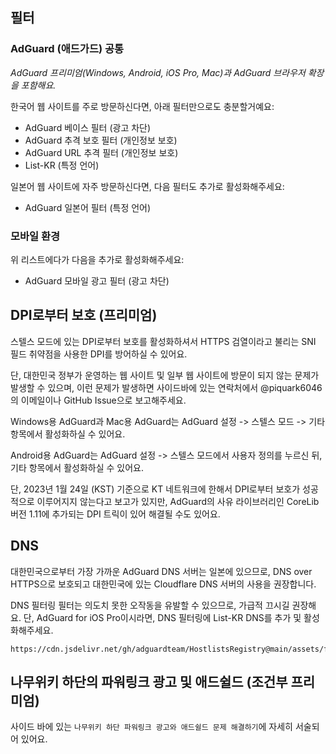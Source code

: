 ## 필터
### AdGuard (애드가드) 공통
_AdGuard 프리미엄(Windows, Android, iOS Pro, Mac)과 AdGuard 브라우저 확장을 포함해요._

한국어 웹 사이트를 주로 방문하신다면, 아래 필터만으로도 충분할거예요:

- AdGuard 베이스 필터 (광고 차단)
- AdGuard 추격 보호 필터 (개인정보 보호)
- AdGuard URL 추격 필터 (개인정보 보호)
- List-KR (특정 언어)

일본어 웹 사이트에 자주 방문하신다면, 다음 필터도 추가로 활성화해주세요:

- AdGuard 일본어 필터 (특정 언어)


### 모바일 환경
위 리스트에다가 다음을 추가로 활성화해주세요:
 
 - AdGuard 모바일 광고 필터 (광고 차단)
 

## DPI로부터 보호 (프리미엄)
스텔스 모드에 있는 DPI로부터 보호를 활성화하셔서 HTTPS 검열이라고 불리는 SNI 필드 취약점을 사용한 DPI를 방어하실 수 있어요.

단, 대한민국 정부가 운영하는 웹 사이트 및 일부 웹 사이트에 방문이 되지 않는 문제가 발생할 수 있으며, 이런 문제가 발생하면  사이드바에 있는 연락처에서 @piquark6046의 이메일이나 GitHub Issue으로 보고해주세요.

Windows용 AdGuard과 Mac용 AdGuard는 AdGuard 설정 -> 스텔스 모드 -> 기타 항목에서 활성화하실 수 있어요.

Android용 AdGuard는 AdGuard 설정 -> 스텔스 모드에서 사용자 정의를 누르신 뒤, 기타 항목에서 활성화하실 수 있어요.

단, 2023년 1월 24일 (KST) 기준으로 KT 네트워크에 한해서 DPI로부터 보호가 성공적으로 이루어지지 않는다고 보고가 있지만, AdGuard의 사유 라이브러리인 CoreLib 버전 1.11에 추가되는 DPI 트릭이 있어 해결될 수도 있어요.

## DNS
대한민국으로부터 가장 가까운 AdGuard DNS 서버는 일본에 있으므로, DNS over HTTPS으로 보호되고 대한민국에 있는 Cloudflare DNS 서버의 사용을 권장합니다.

DNS 필터링 필터는 의도치 못한 오작동을 유발할 수 있으므로, 가급적 끄시길 권장해요.
단, AdGuard for iOS Pro이시라면, DNS 필터링에 List-KR DNS를 추가 및 활성화해주세요.
```
https://cdn.jsdelivr.net/gh/adguardteam/HostlistsRegistry@main/assets/filter_25.txt
```

## 나무위키 하단의 파워링크 광고 및 애드쉴드 (조건부 프리미엄)
사이드 바에 있는 `나무위키 하단 파워링크 광고와 애드쉴드 문제 해결하기`에 자세히 서술되어 있어요.